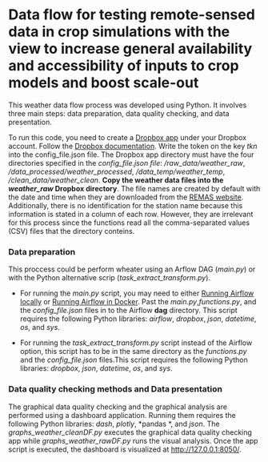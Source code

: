 # Data flow for testing remote-sensed data in crop simulations with the view to increase general availability and accessibility of inputs to crop models and boost scale-out

This weather data flow process was developed using Python. It involves three main steps: data preparation, data quality checking, and data presentation.

To run this code, you need to create a [Dropbox app](https://www.dropbox.com/developers/apps) under your Dropbox account. Follow the [Dropbox documentation](https://www.dropbox.com/developers/documentation/python#tutorial). Write the token on the key *tkn* into the config_file.json file. The Dropbox app directory must have the four directories specified in the *config_file.json file*: */raw_data/weather_raw*, */data_processed/weather_processed*, */data_temp/weather_temp*, */clean_data/weather_clean*. **Copy the weather data files into the *weather_raw* Dropbox directory**. The file names are created by default with the date and time when they are downloaded from the [REMAS website](https://www.siafeson.com/remas/index.php). Additionally, there is no identification for the station name because this information is stated in a column of each row. However, they are irrelevant for this process since the functions read all the comma-separated values (CSV) files that the directory conteins.
       

### Data preparation 

This proccess could be perform wheater using an Arflow DAG (*main.py*) or with the Python alternative scrip (*task_extract_transform.py*). 

- For running the *main.py* script, you may need to either [Running Airflow locally](https://airflow.apache.org/docs/apache-airflow/stable/start/local.html) or [Running Airflow in Docker](https://airflow.apache.org/docs/apache-airflow/stable/start/docker.html). Past the *main.py*,*functions.py*, and the *config_file.json* files in to the Airflow **dag** directory. This script requires the following Python libraries: *airflow*, *dropbox*,  *json*,  *datetime*, *os*, and *sys*.


- For running the *task_extract_transform.py* script instead of the Airflow option, this script has to be in the same directory as the *functions.py* and the *config_file.json* files.This script requires the following Python libraries: *dropbox*,  *json*,  *datetime*, *os*, and *sys*.
    
    
### Data quality checking methods and Data presentation 

The graphical data quality checking and the graphical analysis are performed using a dashboard application. Running them requires the following Python libraries: *dash*, *plotly*, *pandas *, and *json*. The *graphs_weather_cleanDF.py* executes the graphical data quality checking app while *graphs_weather_rawDF.py* runs the visual analysis. Once the app script is executed, the dashboard is visualized at http://127.0.0.1:8050/.
